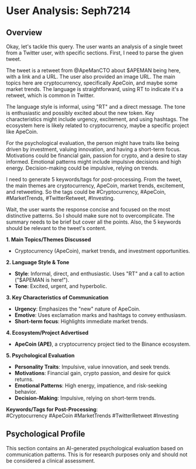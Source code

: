 # User Analysis: Seph7214

## Overview

<think>
Okay, let's tackle this query. The user wants an analysis of a single tweet from a Twitter user, with specific sections. First, I need to parse the given tweet.

The tweet is a retweet from @ApeManCTO about $APEMAN being here, with a link and a URL. The user also provided an image URL. The main topics here are cryptocurrency, specifically ApeCoin, and maybe some market trends. The language is straightforward, using RT to indicate it's a retweet, which is common in Twitter.

The language style is informal, using "RT" and a direct message. The tone is enthusiastic and possibly excited about the new token. Key characteristics might include urgency, excitement, and using hashtags. The ecosystem here is likely related to cryptocurrency, maybe a specific project like ApeCoin.

For the psychological evaluation, the person might have traits like being driven by investment, valuing innovation, and having a short-term focus. Motivations could be financial gain, passion for crypto, and a desire to stay informed. Emotional patterns might include impulsive decisions and high energy. Decision-making could be impulsive, relying on trends.

I need to generate 5 keywords/tags for post-processing. From the tweet, the main themes are cryptocurrency, ApeCoin, market trends, excitement, and retweeting. So the tags could be #Cryptocurrency, #ApeCoin, #MarketTrends, #TwitterRetweet, #Investing.

Wait, the user wants the response concise and focused on the most distinctive patterns. So I should make sure not to overcomplicate. The summary needs to be brief but cover all the points. Also, the 5 keywords should be relevant to the tweet's content.
</think>

**1. Main Topics/Themes Discussed**  
- Cryptocurrency (ApeCoin), market trends, and investment opportunities.  

**2. Language Style & Tone**  
- **Style**: Informal, direct, and enthusiastic. Uses "RT" and a call to action ("$APEMAN is here!").  
- **Tone**: Excited, urgent, and hyperbolic.  

**3. Key Characteristics of Communication**  
- **Urgency**: Emphasizes the "new" nature of ApeCoin.  
- **Emotive**: Uses exclamation marks and hashtags to convey enthusiasm.  
- **Short-term focus**: Highlights immediate market trends.  

**4. Ecosystem/Project Advertised**  
- **ApeCoin (APE)**, a cryptocurrency project tied to the Binance ecosystem.  

**5. Psychological Evaluation**  
- **Personality Traits**: Impulsive, value innovation, and seek trends.  
- **Motivations**: Financial gain, crypto passion, and desire for quick returns.  
- **Emotional Patterns**: High energy, impatience, and risk-seeking behavior.  
- **Decision-Making**: Impulsive, relying on short-term trends.  

**Keywords/Tags for Post-Processing**:  
#Cryptocurrency #ApeCoin #MarketTrends #TwitterRetweet #Investing

## Psychological Profile

This section contains an AI-generated psychological evaluation based on communication patterns. This is for research purposes only and should not be considered a clinical assessment.